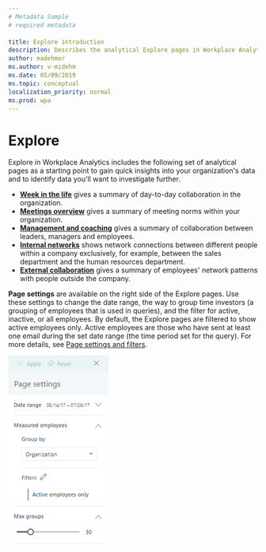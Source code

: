 ```yaml
---
# Metadata Sample
# required metadata

title: Explore introduction
description: Describes the analytical Explore pages in Workplace Analytics
author: madehmer
ms.author: v-midehm
ms.date: 05/09/2019
ms.topic: conceptual
localization_priority: normal 
ms.prod: wpa
---
```


# Explore

Explore in Workplace Analytics includes the following set of analytical pages as a starting point to gain quick insights into your organization's data and to identify data you'll want to investigate further.
  
* [**Week in the life**](../use/explore-metrics-week-in-the-life.md) gives a summary of day-to-day collaboration in the organization.
* [**Meetings overview**](../use/explore-metrics-meetings-overview.md) gives a summary of meeting norms within your organization.
* [**Management and coaching**](../use/explore-metrics-management-and-coaching.md) gives a summary of collaboration between leaders, managers and employees.
* [**Internal networks**](../use/explore-metrics-internal-networks.md) shows network connections between different people within a company exclusively, for example, between the sales department and the human resources department.
* [**External collaboration**](../use/explore-metrics-external-collaboration.md) gives a summary of employees' network patterns with people outside the company.

**Page settings** are available on the right side of the Explore pages. Use these settings to change the date range, the way to group time investors (a grouping of employees that is used in queries), and the filter for active, inactive, or all employees. By default, the Explore pages are filtered to show active employees only. Active employees are those who have sent at least one email during the set date range (the time period set for the query). For more details, see [Page settings and filters](../use/chart-types.md##page-settings-and-filters).

![Page settings](../Images/WpA/Overview/page-settings.png)
